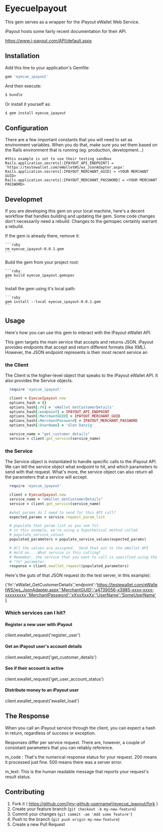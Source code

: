   # EyecueIpayout

This gem serves as a wrapper for the iPayout eWallet Web Service.

iPayout hosts some fairly recent documentation for their API.

https://www.i-payout.com/API/default.aspx


## Installation

Add this line to your application's Gemfile:

```ruby
gem 'eyecue_ipayout'
```

And then execute:

```bash
$ bundle
```

Or install it yourself as:

```bash
$ gem install eyecue_ipayout
```

## Configuration

There are a few important constants that you will need to set
as environment variables.  When you do that, make sure you set
them based on the Rails environment that is
running (eg. production, development...)

    #this example is set to use their testing sandbox
    Rails.application.secrets[:IPAYOUT_API_ENDPOINT] = 'https://testewallet.com/eWalletWS/ws_JsonAdapter.aspx'
    Rails.application.secrets[:IPAYOUT_MERCHANT_GUID] = <YOUR MERCHANT GUID>
    Rails.application.secrets[:IPAYOUT_MERCHANT_PASSWORD] = <YOUR MERCHANT PASSWORD>

## Developmet

If you are developing this gem on your local machine, here's a
decent workflow that handles building and updating the gem. Some
code changes don't necessarily need a rebuild.  Changes to the gemspec
certainly warrant a rebuild.

If the gem is already there, remove it:

	```ruby
	rm eyecue_ipayout-0.0.1.gem
	```

Build the gem from your project root:

	```ruby
	gem build eyecue_ipayout.gemspec
	```
Install the gem using it's local path:

	```ruby
	gem install --local eyecue_ipayout-0.0.1.gem
	```

## Usage

Here's how you can use this gem to interact with the iPayout eWallet API.

This gem targets the main service that accepts and returns JSON. iPayout provides endpoints that accept and return different formats (like XML).  However, the JSON endpoint represents is their most recent service an

### the Client
The Client is the higher-level object that speaks to the iPayout eWallet API. It also provides the Service objects.

```ruby
  require 'eyecue_ipayout'

  client = EyecueIpayout.new
  options_hash = {}
  options_hash[:fn] = 'eWallet_GetCustomerDetails'
  options_hash[:endpoint] = IPAYOUT_API_ENDPOINT
  options_hash[:MerchantGUID] = IPAYOUT_MERCHANT_GUID
  options_hash[:MerchantPassword] = IPAYOUT_MERCHANT_PASSWORD
  options_hash[:UserName] = 'Glen Danzig'

  service_name = "get_customer_details"
  service = client.get_service(service_name)
```

### the Service
The Service object is instantiated to handle specific calls to the iPayout API.  We can tell the service object what endpoint to hit, and which parameters to send with that request.  What's more, the service object can also return all the parameters that a service will accept.

```ruby
  require 'eyecue_ipayout'

  client = EyecueIpayout.new
  service_name = "eWallet_GetCustomerDetails"
  service = client.get_service(service_name)

  #what params do I need to send for this API call?
  expected_params = service.request_param_list

  # populate that param list as you see fit.
  # in this example, we're using a hypothetical method called
  # populate_service_values
  populated_parameters = populate_service_values(expected_params)

  # All the values are assigned.  Send that out to the eWallet API
  # Hold on....What service is this calling?
  # Remember, the service that you want to call is specified using the
  # "fn" parameter.
  response = client.ewallet_request(populated_parameters)
```
Here's the guts of that JSON request (to the test server, in this example):

{'fn':'eWallet_GetCustomerDetails','endpoint':'https://testewallet.com/eWalletWS/ws_JsonAdapter.aspx','MerchantGUID':'a4739056-x3985-xxxx-xxxx-xxxxxxxxx','MerchantPassword':'xXxxXxxXx','UserName':'SomeUserName'}

### Which services can I hit?

#### Register a new user with iPayout
client.ewallet_request('register_user')

#### Get an iPayout user's account details
client.ewallet_request('get_customer_details')

#### See if their account is active
client.ewallet_request('get_user_account_status')

#### Distribute money to an iPayout user
client.ewallet_request('ewallet_load')

## The Response

When you call an iPayout service through the client, you can expect a hash in return, regardless of success or exception.

Responses differ per service request.  There are, however, a couple of consistant parameters that you can reliably reference.

  m_code : That's the numerical response status for your request.  200 means it processed just fine.  500 means there was a server error.

  m_text: This is the human readable message that reports your request's result status.

## Contributing

1. Fork it ( https://github.com/[my-github-username]/eyecue_ipayout/fork )
2. Create your feature branch (`git checkout -b my-new-feature`)
3. Commit your changes (`git commit -am 'Add some feature'`)
4. Push to the branch (`git push origin my-new-feature`)
5. Create a new Pull Request




